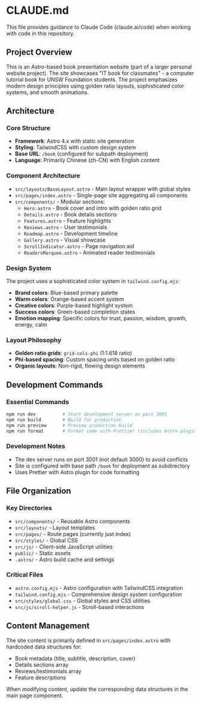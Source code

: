 # CLAUDE.md

This file provides guidance to Claude Code (claude.ai/code) when working with code in this repository.

## Project Overview

This is an Astro-based book presentation website (part of a larger personal website project). The site showcases "IT book for classmates" - a computer tutorial book for UNSW Foundation students. The project emphasizes modern design principles using golden ratio layouts, sophisticated color systems, and smooth animations.

## Architecture

### Core Structure
- **Framework**: Astro 4.x with static site generation
- **Styling**: TailwindCSS with custom design system
- **Base URL**: `/book` (configured for subpath deployment)
- **Language**: Primarily Chinese (zh-CN) with English content

### Component Architecture
- `src/layouts/BaseLayout.astro` - Main layout wrapper with global styles
- `src/pages/index.astro` - Single-page site aggregating all components
- `src/components/` - Modular sections:
  - `Hero.astro` - Book cover and intro with golden ratio grid
  - `Details.astro` - Book details sections
  - `Features.astro` - Feature highlights
  - `Reviews.astro` - User testimonials
  - `Roadmap.astro` - Development timeline
  - `Gallery.astro` - Visual showcase
  - `ScrollIndicator.astro` - Page navigation aid
  - `ReadersMarquee.astro` - Animated reader testimonials

### Design System
The project uses a sophisticated color system in `tailwind.config.mjs`:
- **Brand colors**: Blue-based primary palette
- **Warm colors**: Orange-based accent system
- **Creative colors**: Purple-based highlight system
- **Success colors**: Green-based completion states
- **Emotion mapping**: Specific colors for trust, passion, wisdom, growth, energy, calm

### Layout Philosophy
- **Golden ratio grids**: `grid-cols-phi` (1:1.618 ratio)
- **Phi-based spacing**: Custom spacing units based on golden ratio
- **Organic layouts**: Non-rigid, flowing design elements

## Development Commands

### Essential Commands
```bash
npm run dev          # Start development server on port 3001
npm run build        # Build for production
npm run preview      # Preview production build
npm run format       # Format code with Prettier (includes Astro plugin)
```

### Development Notes
- The dev server runs on port 3001 (not default 3000) to avoid conflicts
- Site is configured with base path `/book` for deployment as subdirectory
- Uses Prettier with Astro plugin for code formatting

## File Organization

### Key Directories
- `src/components/` - Reusable Astro components
- `src/layouts/` - Layout templates
- `src/pages/` - Route pages (currently just index)
- `src/styles/` - Global CSS
- `src/js/` - Client-side JavaScript utilities
- `public/` - Static assets
- `.astro/` - Astro build cache and settings

### Critical Files
- `astro.config.mjs` - Astro configuration with TailwindCSS integration
- `tailwind.config.mjs` - Comprehensive design system configuration
- `src/styles/global.css` - Global styles and CSS utilities
- `src/js/scroll-helper.js` - Scroll-based interactions

## Content Management

The site content is primarily defined in `src/pages/index.astro` with hardcoded data structures for:
- Book metadata (title, subtitle, description, cover)
- Details sections array
- Reviews/testimonials array
- Feature descriptions

When modifying content, update the corresponding data structures in the main page component.